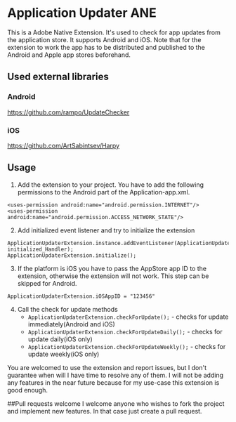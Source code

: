 # Application Updater ANE

This is a Adobe Native Extension. It's used to check for app updates from the application store. It supports Android and iOS.
Note that for the extension to work the app has to be distributed and published to the Android and Apple app stores beforehand.


## Used external libraries
### Android
https://github.com/rampo/UpdateChecker

### iOS
https://github.com/ArtSabintsev/Harpy


## Usage
1. Add the extension to your project. You have to add the following permissions to the Android part of the Application-app.xml.
```
<uses-permission android:name="android.permission.INTERNET"/>
<uses-permission android:name="android.permission.ACCESS_NETWORK_STATE"/>
```
2. Add initialized event listener and try to initialize the extension 
```
ApplicationUpdaterExtension.instance.addEventListener(ApplicationUpdaterEvent.INITIALIZED, initialized_Handler);
ApplicationUpdaterExtension.initialize();
```
3. If the platform is iOS you have to pass the AppStore app ID to the extension, otherwise the extension will not work. This step can be skipped for Android.
```
ApplicationUpdaterExtension.iOSAppID = "123456"
```
4. Call the check for update methods
	* `ApplicationUpdaterExtension.checkForUpdate();` - checks for update immediately(Android and iOS)
	* `ApplicationUpdaterExtension.checkForUpdateDaily();` - checks for update daily(iOS only)
	* `ApplicationUpdaterExtension.checkForUpdateWeekly();` - checks for update weekly(iOS only)
	

You are welcomed to use the extension and report issues, but I don't guarantee when will I have time to resolve any of them.
I will not be adding any features in the near future because for my use-case this extension is good enough.
 
##Pull requests welcome
I welcome anyone who wishes to fork the project and implement new features. In that case just create a pull request.  